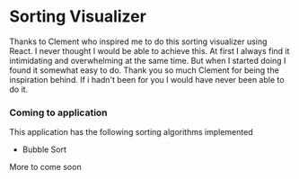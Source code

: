 #   Sorting Visualizer
Thanks to Clement who inspired me to do this sorting visualizer using React. I never thought I would be able to achieve this. At first I always find it intimidating and overwhelming at the same time. But when I started doing I found it somewhat easy to do. Thank you so much Clement for being the inspiration behind. If i hadn't been for you I would have never been able to do it.

### Coming to application
This application has the following sorting algorithms implemented  
-   Bubble Sort


More to come soon